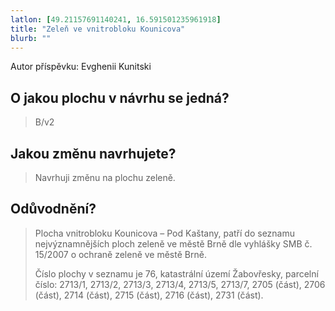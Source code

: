 ```yaml
---
latlon: [49.21157691140241, 16.591501235961918]
title: "Zeleň ve vnitrobloku Kounicova"
blurb: ""
---
```


Autor příspěvku: Evghenii Kunitski

## O jakou plochu v návrhu se jedná?

> B/v2

## Jakou změnu navrhujete?

> Navrhuji změnu na plochu zeleně.

## Odůvodnění?

> Plocha vnitrobloku Kounicova – Pod Kaštany, patří do seznamu nejvýznamnějších ploch zeleně ve městě Brně dle vyhlášky SMB č. 15/2007 o ochraně zeleně ve městě Brně. 
> 
> Číslo plochy v seznamu je 76,  katastrální území Žabovřesky, parcelní číslo: 2713/1, 2713/2, 2713/3, 2713/4, 2713/5, 2713/7, 2705 (část), 2706 (část), 2714 (část), 2715 (část), 2716 (část), 2731 (část).

